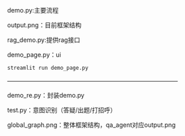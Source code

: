 demo.py:主要流程

output.png：目前框架结构

rag_demo.py:提供rag接口

demo_page.py：ui 

```streamlit run demo_page.py```

————————————————————————————

demo_re.py：封装demo.py

test.py：意图识别（答疑/出题/打招呼）

global_graph.png：整体框架结构，qa_agent对应output.png
